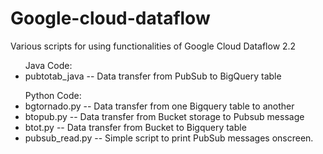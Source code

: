 # Google-cloud-dataflow
Various scripts for using functionalities of Google Cloud Dataflow 2.2

<ul>Java Code:
	<li>pubtotab_java	-- Data transfer from PubSub to BigQuery table</li></ul>

<ul>Python Code:
	<li>bgtornado.py --	Data transfer from one Bigquery table to another</li>
	<li>btopub.py	-- Data transfer from Bucket storage to Pubsub message</li>
	<li>btot.py	-- Data transfer from Bucket to Bigquery table</li>
	<li>pubsub_read.py	-- Simple script to print PubSub messages onscreen.</li></ul>
